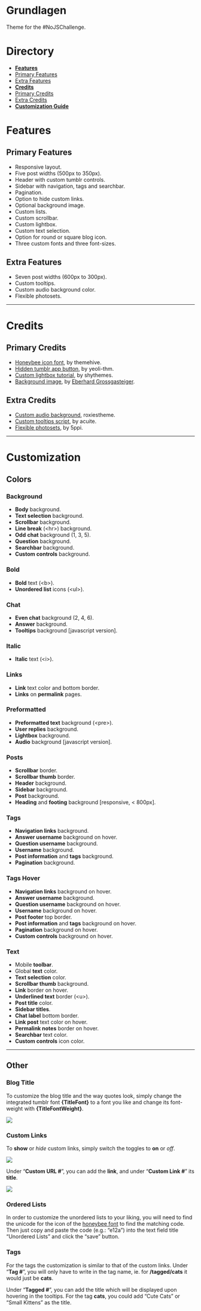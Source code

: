 # Grundlagen
Theme for the #NoJSChallenge.

<h1>Directory</h1>
<ul>
  <li><a href="#features" title="all features"><b>Features</b></a></li>
  <li><a href="#primary-features" title="primary features">Primary Features</a></li>
  <li><a href="#extra-features" title="extra features">Extra Features</a></li>
  <li><a href="#credits" title="all credits"><b>Credits</b></a></li>
  <li><a href="#primary-credits" title="primary credits">Primary Credits</a></li>
  <li><a href="#extra-credits" title="extra credits">Extra Credits</a></li>
  <li><a href="#customization" title="customization guide"><b>Customization Guide</b></a></li>
</ul>  

<h1>Features</h1>
<h2>Primary Features</h2>
<ul>
<li>Responsive layout.</li>
<li>Five post widths (500px to 350px).</li>
<li>Header with custom tumblr controls.</li>
<li>Sidebar with navigation, tags and searchbar.</li>
<li>Pagination.</li>
<li>Option to hide custom links.</li>
<li>Optional background image.</li>
<li>Custom lists.</li>
<li>Custom scrollbar.</li>
<li>Custom lightbox.</li>
<li>Custom text selection.</li>
<li>Option for round or square blog icon.</li>
<li>Three custom fonts and three font-sizes.</li>
</ul>

<h2>Extra Features</h2>
<ul>
<li>Seven post widths (600px to 300px).</li>
<li>Custom tooltips.</li>
<li>Custom audio background color.</li>
<li>Flexible photosets.</li>
</ul>

<hr>

<h1>Credits</h1>
<h2>Primary Credits</h2>
<ul>
<li><a href="http://themehive.co/honeybee#_=_" title="Honeybee icon font | by themehive" target="_blank">Honeybee icon font</a>, by themehive.</li>
<li><a href="https://yeolithm.com/post/172903772712/tutorial-removing-tumblr-app-button-on-mobile" title="Hidden tumblr app button | by yeoli-thm" target="_blank">Hidden tumblr app button</a>, by yeoli-thm.</li>
<li><a href="http://shythemes.tumblr.com/post/110957903628/tutorial-customizing-the-lightbox" title="Custom Lightbox Tutorial | by shythemes" target="_blank">Custom lightbox tutorial</a>, by shythemes.</li>
<li><a href="https://github.com/Spacetchi/tumblr-flexible-photoset/blob/master/README.md" title="Flexible Photosets | by 5ppi" target="_blank">Background image</a>, by <a href="https://unsplash.com/@eberhardgross" title="Eberhard Grossgasteiger on unsplash" target="_blank">Eberhard Grossgasteiger</a>.</li>
</ul>

<h2>Extra Credits</h2>
<ul>
<li><a href="http://roxiestheme.tumblr.com/post/158812662057/tutorial-change-the-color-of-tumblrs-new-audio" title="Custom audio background | by roxiestheme" target="_blank">Custom audio background</a>, roxiestheme.</li>
<li><a href="http://acuite.tumblr.com/post/53152126640/tutorial-tooltips" title="Custom Tooltips | by acuite" target="_blank">Custom tooltips script</a>, by acuite.</li>
<li><a href="https://github.com/Spacetchi/tumblr-flexible-photoset/blob/master/README.md" title="Flexible Photosets | by 5ppi" target="_blank">Flexible photosets</a>, by 5ppi.</li>
</ul>

<hr>

<h1>Customization</h1>
<h2>Colors</h2>
<h3>Background</h3>
<ul>
<li><strong>Body</strong> background.</li>
<li><strong>Text selection</strong> background.</li>
<li><strong>Scrollbar</strong> background.</li>
<li><strong>Line break</strong> (&lt;hr&gt;) background.</li>
<li><strong>Odd</strong> <strong>chat</strong> background (1, 3, 5).</li>
<li><strong>Question</strong> background.</li>
<li><strong>Searchbar</strong> background.</li>
<li><strong>Custom controls</strong> background.</li>
</ul>
<h3>Bold</h3>
<ul>
<li><strong>Bold</strong> text (&lt;b&gt;).</li>
<li><strong>Unordered list</strong> icons (&lt;ul&gt;).</li>
</ul>
<h3>Chat</h3>
<ul>
<li><strong>Even chat</strong> background (2, 4, 6).</li>
<li><strong>Answer</strong> background.</li>
<li><strong>Tooltips</strong> background [javascript version].</li>
</ul>
<h3>Italic</h3>
<ul>
<li><strong>Italic</strong> text (&lt;i&gt;).</li>
</ul>
<h3>Links</h3>
<ul>
<li><strong>Link</strong> text color and bottom border.</li>
<li><strong>Links</strong> on <strong>permalink</strong> pages.</li>
</ul>
<h3>Preformatted</h3>
<ul>
<li><strong>Preformatted text</strong> background (&lt;pre&gt;).</li>
<li><strong>User replies</strong> background.</li>
<li><strong>Lightbox</strong> background.</li>
<li><strong>Audio</strong> background [javascript version].</li>
</ul>
<h3>Posts</h3>
<ul>
<li><strong>Scrollbar</strong> border.</li>
<li><strong>Scrollbar thumb</strong> border.</li>
<li><strong>Header</strong> background.</li>
<li><strong>Sidebar</strong> background.</li>
<li><strong>Post</strong> background.</li>
<li><strong>Heading</strong> and <strong>footing</strong> background [responsive, &lt; 800px].</li>
</ul>
<h3>Tags</h3>
<ul>
<li><strong>Navigation links</strong> background.</li>
<li><strong>Answer username</strong> background on hover.</li>
<li><strong>Question username</strong> background.</li>
<li><strong>Username</strong> background.</li>
<li><strong>Post information</strong> and <strong>tags</strong> background.</li>
<li><strong>Pagination</strong> background.</li>
</ul>
<h3>Tags Hover</h3>
<ul>
<li><strong>Navigation links</strong> background on hover.</li>
<li><strong>Answer username</strong> background.</li>
<li><strong>Question username</strong> background on hover.</li>
<li><strong>Username</strong> background on hover.</li>
<li><strong>Post footer</strong> top border.</li>
<li><strong>Post information</strong> and <strong>tags</strong> background on hover.</li>
<li><strong>Pagination</strong> background on hover.</li>
<li><strong>Custom controls</strong> background on hover.</li>
</ul>
<h3>Text</h3>
<ul>
<li>Mobile <strong>toolbar</strong>.</li>
<li>Global <strong>text</strong> color.</li>
<li><strong>Text selection</strong> color.</li>
<li><strong>Scrollbar thumb</strong> background.</li>
<li><strong>Link</strong> border on hover.</li>
<li><strong>Underlined text</strong> border (&lt;u&gt;).</li>
<li><strong>Post title</strong> color.</li>
<li><strong>Sidebar titles</strong>.</li>
<li><strong>Chat label</strong> bottom border.</li>
<li><strong>Link post</strong> text color on hover.</li>
<li><strong>Permalink notes</strong> border on hover.</li>
<li><strong>Searchbar</strong> text color.</li>
<li><strong>Custom controls</strong> icon color.</li>
</ul>

<hr>

<h2>Other</h2>
<h3>Blog Title</h3>
<p>To customize the blog title and the way quotes look, simply change the integrated tumblr font <strong>{TitleFont}</strong> to a font you like and change its font-weight with <strong>{TitleFontWeight}</strong>.</p>
<p><img src="https://78.media.tumblr.com/68a52f2e4c40e580ae1ab7e5118bb98e/tumblr_inline_pdrkakDd9L1v0e5mg_500.png" /></p>

<h3>Custom Links</h3>
<p>To <strong>show</strong> or <em>hide</em> custom links, simply switch the toggles to <strong>on</strong> or <em>off</em>.</p>
<p><img src="https://78.media.tumblr.com/09b6a2c396da5138a6c1ee84a46c2428/tumblr_inline_pdrkgnUAfA1v0e5mg_500.png" /></p>
<p>Under &ldquo;<strong>Custom URL #</strong>&rdquo;, you can add the <strong>link</strong>, and under &ldquo;<strong>Custom Link #</strong>&rdquo; its <strong>title</strong>.</p>
<p><img src="https://78.media.tumblr.com/dd901c54df52652ce2a26c5243038cc1/tumblr_inline_pdrkh1NIus1v0e5mg_500.png" /></p>

<h3>Ordered Lists</h3>
<p>In order to customize the unordered lists to your liking, you will need to find the unicode for the icon of the <a href="http://themehive.co/honeybee#_=_" title="honeybee icon font | by themehive" target="_blank">honeybee font</a> to find the matching code. Then just copy and paste the code (e.g.: &ldquo;e12a&rdquo;) into the text field title &ldquo;Unordered Lists&rdquo; and click the &ldquo;save&rdquo; button.</p>

<h3>Tags</h3>
<p>For the tags the customization is similar to that of the custom links. Under &ldquo;<strong>Tag #</strong>&rdquo;, you will only have to write in the tag name, ie. for <strong>/tagged/cats</strong> it would just be <strong>cats</strong>.</p>
<p>Under &ldquo;<strong>Tagged #</strong>&rdquo;, you can add the title which will be displayed upon hovering in the tooltips. For the tag <strong>cats</strong>, you could add &ldquo;Cute Cats&rdquo; or &ldquo;Small Kittens&rdquo; as the title.</p>
